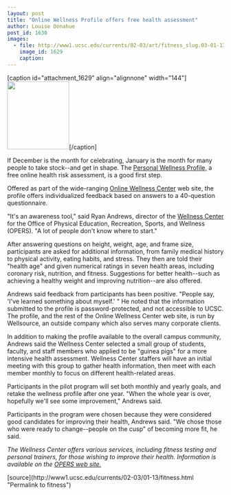 ```yaml
---
layout: post
title: "Online Wellness Profile offers free health assessment"
author: Louise Donahue
post_id: 1630
images:
  - file: http://www1.ucsc.edu/currents/02-03/art/fitness_slug.03-01-13.140.jpg
    image_id: 1629
    caption: 
---
```


[caption id="attachment_1629" align="alignnone" width="144"]<a href="http://localhost/mysite/wp-content/uploads/2003/01/fitness_slug.03-01-13.140.jpg"><img class="size-full wp-image-1629" src="http://localhost/mysite/wp-content/uploads/2003/01/fitness_slug.03-01-13.140.jpg" alt="" width="144" height="158" /></a>[/caption]
<p>
  If December is the month for celebrating, January is the month for many people to take stock--and get in shape. The <a href="http://ucsc.wellsource.com/pwp/approot/login.asp">Personal Wellness Profile,</a> a free online health risk assessment, is a good first step.
</p>
<p>
  Offered as part of the wide-ranging <a href="http://owcucsc.wellsource.com/dh/default.asp">Online Wellness Center</a> web site, the profile offers individualized feedback based on answers to a 40-question questionnaire.<br>
</p>
<p>
  "It's an awareness tool," said Ryan Andrews, director of the <a href="http://ucsc.edu/opers/wellness/pages/index.html">Wellness Center</a> for the Office of Physical Education, Recreation, Sports, and Wellness (OPERS). "A lot of people don't know where to start."<br>
</p>
<p>
  After answering questions on height, weight, age, and frame size, participants are asked for additional information, from family medical history to physical activity, eating habits, and stress. They then are told their "health age" and given numerical ratings in seven health areas, including coronary risk, nutrition, and fitness. Suggestions for better health--such as achieving a healthy weight and improving nutrition--are also offered.<br>
</p>
<p>
  Andrews said feedback from participants has been positive. "People say, 'I've learned something about myself.' " He noted that the information submitted to the profile is password-protected, and not accessible to UCSC. The profile, and the rest of the Online Wellness Center web site, is run by Wellsource, an outside company which also serves many corporate clients.<br>
</p>
<p>
  In addition to making the profile available to the overall campus community, Andrews said the Wellness Center selected a small group of students, faculty, and staff members who applied to be "guinea pigs" for a more intensive health assessment. Wellness Center staffers will have an initial meeting with this group to gather health information, then meet with each member monthly to focus on different health-related areas.
</p>
<p>
  Participants in the pilot program will set both monthly and yearly goals, and retake the wellness profile after one year. "When the whole year is over, hopefully we'll see some improvement," Andrews said.<br>
</p>
<p>
  Participants in the program were chosen because they were considered good candidates for improving their health, Andrews said. "We chose those who were ready to change--people on the cusp" of becoming more fit, he said.
</p>
<p>
  <i>The Wellness Center offers various services, including fitness testing and personal trainers, for those wishing to improve their health. Information is available on the <a href="http://www.ucsc.edu/opers">OPERS web site.</a></i><br>
</p>
[source](http://www1.ucsc.edu/currents/02-03/01-13/fitness.html "Permalink to fitness")
